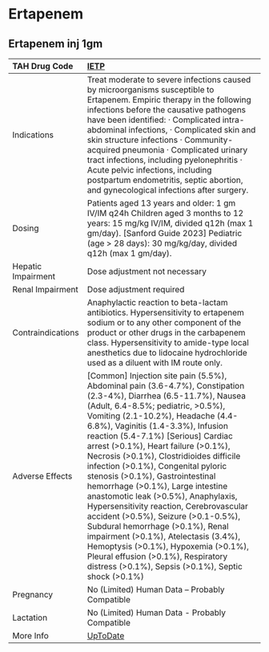 # Ertapenem

## Ertapenem inj 1gm

| TAH Drug Code      | [IETP](https://www.tahsda.org.tw/drugs/hissearch.php?drug_code=IETP)                                                                                                                                                                                                                                                                                                                                                                                                                                                                                                                                                                                                                                                                                                                                            |
|:-------------------|:----------------------------------------------------------------------------------------------------------------------------------------------------------------------------------------------------------------------------------------------------------------------------------------------------------------------------------------------------------------------------------------------------------------------------------------------------------------------------------------------------------------------------------------------------------------------------------------------------------------------------------------------------------------------------------------------------------------------------------------------------------------------------------------------------------------|
| Indications        | Treat moderate to severe infections caused by microorganisms susceptible to Ertapenem. Empiric therapy in the following infections before the causative pathogens have been identified: ‧ Complicated intra-abdominal infections, ‧ Complicated skin and skin structure infections ‧ Community-acquired pneumonia ‧ Complicated urinary tract infections, including pyelonephritis ‧ Acute pelvic infections, including postpartum endometritis, septic abortion, and gynecological infections after surgery.                                                                                                                                                                                                                                                                                                   |
| Dosing             | Patients aged 13 years and older: 1 gm IV/IM q24h Children aged 3 months to 12 years: 15 mg/kg IV/IM, divided q12h (max 1 gm/day). [Sanford Guide 2023] Pediatric (age > 28 days): 30 mg/kg/day, divided q12h (max 1 gm/day).                                                                                                                                                                                                                                                                                                                                                                                                                                                                                                                                                                                   |
| Hepatic Impairment | Dose adjustment not necessary                                                                                                                                                                                                                                                                                                                                                                                                                                                                                                                                                                                                                                                                                                                                                                                   |
| Renal Impairment   | Dose adjustment required                                                                                                                                                                                                                                                                                                                                                                                                                                                                                                                                                                                                                                                                                                                                                                                        |
| Contraindications  | Anaphylactic reaction to beta-lactam antibiotics. Hypersensitivity to ertapenem sodium or to any other component of the product or other drugs in the carbapenem class. Hypersensitivity to amide-type local anesthetics due to lidocaine hydrochloride used as a diluent with IM route only.                                                                                                                                                                                                                                                                                                                                                                                                                                                                                                                   |
| Adverse Effects    | [Common] Injection site pain (5.5%), Abdominal pain (3.6-4.7%), Constipation (2.3-4%), Diarrhea (6.5-11.7%), Nausea (Adult, 6.4-8.5%; pediatric, >0.5%), Vomiting (2.1-10.2%), Headache (4.4-6.8%), Vaginitis (1.4-3.3%), Infusion reaction (5.4-7.1%) [Serious] Cardiac arrest (>0.1%), Heart failure (>0.1%), Necrosis (>0.1%), Clostridioides difficile infection (>0.1%), Congenital pyloric stenosis (>0.1%), Gastrointestinal hemorrhage (>0.1%), Large intestine anastomotic leak (>0.5%), Anaphylaxis, Hypersensitivity reaction, Cerebrovascular accident (>0.5%), Seizure (>0.1-0.5%), Subdural hemorrhage (>0.1%), Renal impairment (>0.1%), Atelectasis (3.4%), Hemoptysis (>0.1%), Hypoxemia (>0.1%), Pleural effusion (>0.1%), Respiratory distress (>0.1%), Sepsis (>0.1%), Septic shock (>0.1%) |
| Pregnancy          | No (Limited) Human Data – Probably Compatible                                                                                                                                                                                                                                                                                                                                                                                                                                                                                                                                                                                                                                                                                                                                                                   |
| Lactation          | No (Limited) Human Data - Probably Compatible                                                                                                                                                                                                                                                                                                                                                                                                                                                                                                                                                                                                                                                                                                                                                                   |
| More Info          | [UpToDate](https://www.uptodate.com/contents/ertapenem-drug-information)                                                                                                                                                                                                                                                                                                                                                                                                                                                                                                                                                                                                                                                                                                                                        |

